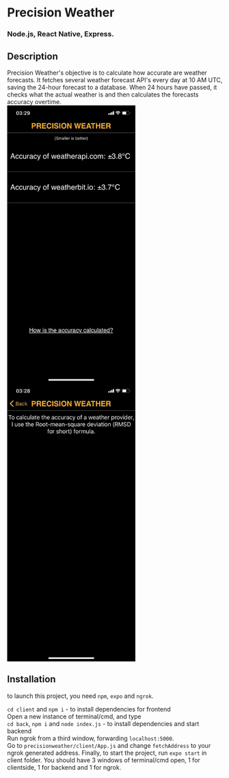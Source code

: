 # Precision Weather
### Node.js, React Native, Express.
## Description
Precision Weather's objective is to calculate how accurate are weather forecasts.
It fetches several weather forecast API's every day at 10 AM UTC, saving the 24-hour forecast to a database. When 24 hours have passed, it checks what the actual weather is and then calculates the forecasts accuracy overtime.<br/>
<img src="https://github.com/VincentPikand/precisionweather/blob/master/client/assets/ss_2.jpg?raw=true" width="300" align="center">
<img src="https://github.com/VincentPikand/precisionweather/blob/master/client/assets/ss_1.jpg?raw=true" width="300" align="center">
## Installation
to launch this project, you need ``npm``, ``expo`` and ``ngrok``. <br/>

``cd client`` and ``npm i`` - to install dependencies for frontend<br/>
Open a new instance of terminal/cmd, and type<br/>
``cd back``, ``npm i`` and ``node index.js`` - to install dependencies and start backend<br/>
Run ngrok from a third window, forwarding ``localhost:5000``. <br/>
Go to ``precisionweather/client/App.js`` and change ``fetchAddress`` to your ngrok generated address.
Finally, to start the project, run ``expo start`` in client folder.
You should have 3 windows of terminal/cmd open, 1 for clientside, 1 for backend and 1 for ngrok.
